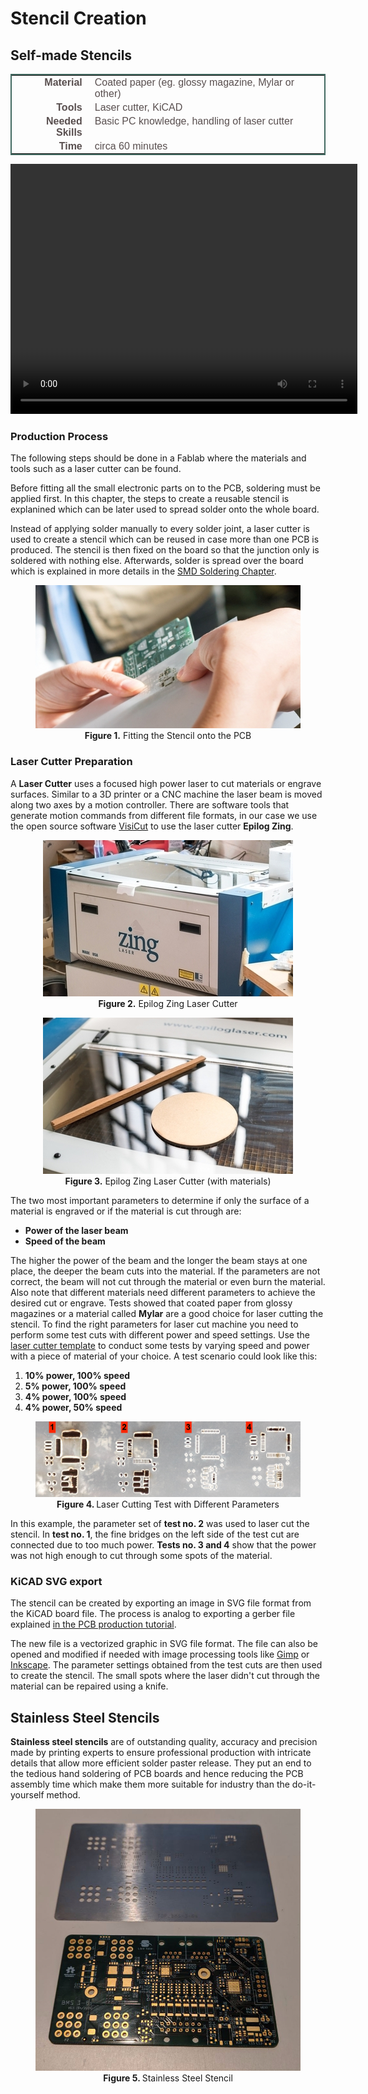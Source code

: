 # Stencil Creation

## Self-made Stencils

<style type="text/css">
.tg  {border-collapse:collapse;border-spacing:5;border-color:#416960;border-width:2px; border-style:solid;}
.tg td{font-family:Arial, sans-serif;font-size:16px;padding:2px 10px;border-style:solid;border-width:0px;overflow:hidden;word-break:normal;border-color:#bbb;color:#594F4F;}
.tg .tg-rmb8{font-weight:bold;vertical-align:top; text-align:right;}
.tg .tg-rmb9{vertical-align:top}
.tg .tg-yw4l{font-weight:bold;vertical-align:top; text-align:right;}
.tg .tg-yw42{vertical-align:top}
</style>

<table class="tg">
  <tr>
    <td class="tg-yw4l">Material</td>
    <td class="tg-yw42">Coated paper (eg. glossy magazine, Mylar or other)</td>
  </tr>
  <tr>
    <td class="tg-rmb8">Tools</td>
    <td class="tg-rmb9">Laser cutter, KiCAD</td>
  </tr>
  <tr>
    <td class="tg-yw4l">Needed Skills<br></td>
    <td class="tg-yw42">Basic PC knowledge, handling of laser cutter</td>
  </tr>
  <tr>
    <td class="tg-rmb8">Time</td>
    <td class="tg-rmb9">circa 60 minutes</td>
  </tr>
</table>

<video width="555" height="400" align="center" controls>
  <source src="./videos/stencil.mp4" type="video/mp4">
    Your browser does not support the video tag.
</video>

### Production Process

The following steps should be done in a Fablab where the materials and tools such as a laser cutter can be found.

Before fitting all the small electronic parts on to the PCB, soldering must be applied first. In this chapter, the steps to create a reusable stencil is explanined which can be later used to spread solder onto the whole board.

Instead of applying solder manually to every solder joint, a laser cutter is used to create a stencil which can be reused in case more than one PCB is produced. The stencil is then fixed on the board so that the junction only is soldered with nothing else. Afterwards, solder is spread over the board which is explained in more details in the [SMD Soldering Chapter](smd.md).

<figure>
<center>
    <img src="./images/stencil_fit.jpg" alt="Fitting the stencil onto the PCB" height="auto" width="auto" />
    <figcaption><b>Figure 1.</b> Fitting the Stencil onto the PCB</figcaption>
</center>
</figure>

### Laser Cutter Preparation

A **Laser Cutter** uses a focused high power laser to cut materials or engrave surfaces. Similar to a 3D printer or a CNC machine the laser beam is moved along two axes by a motion controller. There are software tools that generate motion commands from different file formats, in our case we use the open source software [VisiCut](http://hci.rwth-aachen.de/visicut-download) to use the laser cutter **Epilog Zing**.

<figure>
<center>
    <img src="./images/epilog_zing.jpg" alt="Epilog Zing Laser Cutter" height="auto" width="auto" />
    <figcaption><b>Figure 2.</b> Epilog Zing Laser Cutter</figcaption>
</center>
</figure>

<figure>
<center>
    <img src="./images/laser_cutter_with_materials.jpg" alt="[Epilog Zing laser cutter with materials" height="auto" width="auto" />
    <figcaption><b>Figure 3.</b> Epilog Zing Laser Cutter (with materials)</figcaption>
</center>
</figure>

The two most important parameters to determine if only the surface of a material is engraved or if the material is cut through are:

* **Power of the laser beam**
* **Speed of the beam**

The higher the power of the beam and the longer the beam stays at one place, the deeper the beam cuts into the material. If the parameters are not correct, the beam will not cut through the material or even burn the material. Also note that different materials need different parameters to achieve the desired cut or engrave. Tests showed that coated paper from glossy magazines or a material called **Mylar** are a good choice for laser cutting the stencil. To find the right parameters for laser cut machine you need to perform some test cuts with different power and speed settings. Use the [laser cutter template](./images/lasercut_test.svg) to conduct some tests by varying speed and power with a piece of material of your choice. A test scenario could look like this:

1. **10% power, 100% speed**
2. **5% power, 100% speed**
3. **4% power, 100% speed**
4. **4% power, 50% speed**

<figure>
<center>
    <img src="./images/reproduction_3e_test_cuts.png" alt="Laser Cutting Test with Different Parameters" height="auto" width="auto" />
    <figcaption><b>Figure 4. </b>Laser Cutting Test with Different Parameters</figcaption>
</center>
</figure>

In this example, the parameter set of **test no. 2** was used to laser cut the stencil. In **test no. 1**, the fine bridges on the left side of the test cut are connected due to too much power. **Tests no. 3 and 4** show that the power was not high enough to cut through some spots of the material.

### KiCAD SVG export

The stencil can be created by exporting an image in SVG file format from the KiCAD board file. The process is analog to exporting a gerber file explained [in the PCB production tutorial](pcbs.md).

The new file is a vectorized graphic in SVG file format. The file can also be opened and modified if needed with image processing tools like [Gimp](https://www.gimp.org) or [Inkscape](https://inkscape.org). The parameter settings obtained from the test cuts are then used to create the stencil. The small spots where the laser didn't cut through the material can be repaired using a knife.

## Stainless Steel Stencils

**Stainless steel stencils** are of outstanding quality, accuracy and precision made by printing experts to ensure professional production with intricate details that allow more efficient solder paster release. They put an end to the tedious hand soldering of PCB boards and hence reducing the PCB assembly time which make them more suitable for industry than the do-it-yourself method.

<figure>
<center>
    <img src="./images/stainless-steel-stencil.jpg" alt="Stainless Steel Stencils" height="auto" width="auto" />
    <figcaption><b>Figure 5. </b>Stainless Steel Stencil</figcaption>
</center>
</figure>